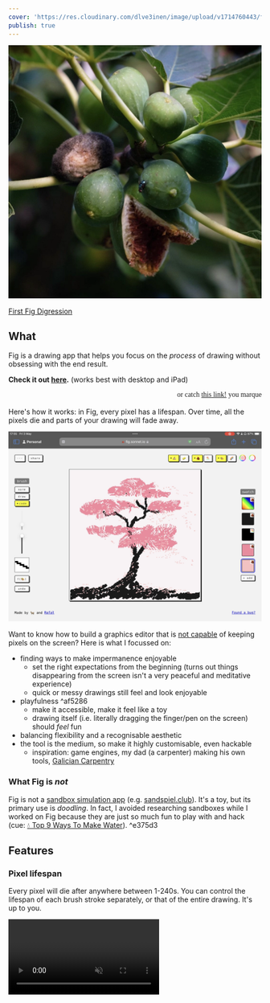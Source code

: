 ```yaml
---
cover: 'https://res.cloudinary.com/dlve3inen/image/upload/v1714760443/fig-cover_vb3kzm.png'
publish: true
---
```

![114](fig-pacman.webp)

[First Fig Digression](<../First Fig Digression>)

## What

Fig is a drawing app that helps you focus on the _process_ of drawing without obsessing with the end result.

**Check it out [here](https://fig.sonnet.io).**
(works best with desktop and iPad)

<marquee style='font-family: comic sans, Comic Sans MS'> or catch <a href='https://fig.sonnet.io?overachiever' target='_blank'>this link!</a> you marquee chasing maverick!</marquee>

Here's how it works: in Fig, every pixel has a lifespan. Over time, all the pixels die and parts of your drawing will fade away.

![678](fig-screenshot.webp)

Want to know how to build a graphics editor that is [not capable](<../MISS – Make It Stupid, Simple>) of keeping pixels on the screen? Here is what I focussed on:

- finding ways to make impermanence enjoyable
  - set the right expectations from the beginning (turns out things disappearing from the screen isn't a very peaceful and meditative experience)
  - quick or messy drawings still feel and look enjoyable
- playfulness <span id="^af5286" class="link-marker">^af5286</span>
  - make it accessible, make it feel like a toy
  - drawing itself (i.e. literally dragging the finger/pen on the screen) should _feel_ fun
- balancing flexibility and a recognisable aesthetic
- the tool is the medium, so make it highly customisable, even hackable
  - inspiration: game engines, my dad (a carpenter) making his own tools, [Galician Carpentry](<../Projects and apps I built for my own well-being>)

### What Fig is _not_

Fig is not a [sandbox simulation app](<../Sandboxes, Games, and Play>) (e.g. [sandspiel.club](https://sandspiel.club)). It's a toy, but its primary use is _doodling_. In fact, I avoided researching sandboxes while I worked on Fig because they are just so much fun to play with and hack (cue: [💧 Top 9 Ways To Make Water](https://www.youtube.com/watch?v=2qfjJ-0ZeVM&t=316s)). <span id="^e375d3" class="link-marker">^e375d3</span>

## Features

### Pixel lifespan

Every pixel will die after anywhere between 1-240s. You can control the lifespan of each brush stroke separately, or that of the entire drawing. It's up to you.

<video src='https://res.cloudinary.com/dlve3inen/video/upload/v1714758193/fig-lifespan_bbwrwo.mp4' loop muted autoplay playsinline />

This does affect undo: if you bring it back to life, you'll get to watch it fade away immediately. I'm sorry — although necromancy is allowed, it is ineffective.

### Custom brushes

There are three types of brushes:

1. normal → draw a (slightly noisy) rectangle
2. drawable → draw the shape of the brush on a 9x9 matrix
3. code → control your brush [tixy.land](https://tixy.land) style!

<video src='https://res.cloudinary.com/dlve3inen/video/upload/v1714758595/fig-brushes_dpkfwb.mp4' controls muted autoplay poster='https://res.cloudinary.com/dlve3inen/image/upload/v1714758192/fig-brushes_kaod6d.png' playsinline />

**I've had so much fun with 2. and 3. so expect a more detailed write-up soon!**

### Materials and fills

#### Materials

Materials are simple: there's a wall and sand. Wall stays in the same place. Sand falls.

<video data-rate="2" src='https://res.cloudinary.com/dlve3inen/video/upload/v1714758200/fig-wall-vs-sand_senjoq.mp4' controls autoplay muted playsinline />

There's no bucket fill, just a bucket of sand you can pour _into_ a shape:

<video src='https://res.cloudinary.com/dlve3inen/video/upload/v1714758319/trimmed_sporij.mov' loop muted autoplay playsinline/>

I played with sand instead of a standard flood fill because:

- using sand is a bit harder than using a bucket fill ([Constraints mean focus and the freedom to break them.](<../Constraints mean focus and the freedom to break them.>))
- it just _feels_ fun to use! (also, I wish I could come up with a sound effect for it)

Under the hood, I'm using simple cellular automata and it's really tempting to make these rules more clever. But, I want to make sure that the process of drawing is itself fun and accessible (remember [#What Fig is not](<../#What Fig is not>)).

#### Fills

You can select a single colour or a rainbow-like gradient. And if you change the material, the pixels shimmer a little bit:

<video src='https://res.cloudinary.com/dlve3inen/video/upload/v1714758814/fig-shimmer_j04py5.mp4' loop autoplay muted playsinline/>

## Why I made it

[Second Fig Digression](<../Second Fig Digression>)

I wanted to make a new toy, and [a fig tree died](<../Second Fig Digression>). Also, [Coding Train](https://www.youtube.com/watch?v=L4u7Zy_b868&t=966s) released a new video about cellular automata at the beginning of this year.

## How I made it

I built a quick and dirty prototype and kept using it almost every evening before falling asleep. I didn't force myself to stick to a routine: I played with it [when I felt like it](https://x.com/rafalpast/status/1771256689175445633). Dogfeeding is useful, but the _felt like it_ part even more so: most of the ideas implemented in the app come from those evening doodling sessions.

![4918](6C083E2E-F149-4249-877A-EAB439C13130_1_105_c.jpeg)

Related: [2-2-2 Project Scoping Technique](<../2-2-2 Project Scoping Technique>), [Share your unfinished, scrappy work](<../Share your unfinished, scrappy work>)

### Tech

I'll try to keep this moderately low on tech, but feel free to [message me](mailto:hello@sonnet.io) if you're curious about the details. Here's a rough technical timeline:

1. Spike in p5.js
2. Move to React + Typescript when managing UI state in p5.js gets too messy
3. Add tests when I realise that I spend too much time debugging and catching missing grains of sand in the simulation
   1. refactor, improve performance once we've had a test coverage

![5526](ascii-art-tests-fig.jpeg)
*Testing with ASCII art*

Balancing prototyping and technical improvements is [inherently risky and annoying in hindsight](<../inherently risky and annoying in hindsight>). I'm somewhat less annoyed about this one, but I'm not yet sure why.

## How I use Fig

I play _in_ and _with_ it:

1. I doodle almost every evening
2. I treat it as a platform for testing smaller toy ideas

1\. is pretty self-explanatory. It's fun and the results border on trip visuals, but I've noticed that recently using Fig in the evening has replaced my regular drawing sessions. The result is that I have fewer drawings to share. That's probably not a good thing _for me_, but also a fairly isolated problem.

<video muted controls  playsinline src='https://res.cloudinary.com/dlve3inen/video/upload/v1714760659/mango-fig_qbxl4c.mov'/>

2\. is more interesting, because I'm starting to see how I could break and remix some of parts of Fig into different projects. This brings us to:

## Next steps

<span id="^8c282a" class="link-marker">^8c282a</span>

### Smaller improvements:

- make it mobile friendly. I'm using Fig on my computer and tablet. It works really well with iPad + Apple Pencil, but the UI on mobile is too cluttered.
- hide the lifespan. When you start the app you're presented with 2 modes:
  - default: start drawing and control the lifespan of each brush stroke
  - flow: you don't control the lifespan and you don't know how long the pixels will live for (I'm particularly excited about this one)
- control the animated gradient fill colours

### Ideas to explore:

#### A simple 3 colour pixel art editor inspired by this drawing:

![7098](ukiyo.png)
_by [Susan Kare](http://kare.com)_ ([context](https://www.behance.net/gallery/25434317/MacPaint-Ukiyo-e))

#### SSS

A programmable SSS (Simple Silly Shader) graphics editor where both brushes and fill can be controlled using a simple JS snippet.

#### A rhythm-based game

I'm particularly excited about this one, but I'm still looking for a concise way of putting it into words. If you play with the code brushes in Fig, you'll notice that some of them oscillate:

<video muted loop autoplay  playsinline src='https://res.cloudinary.com/dlve3inen/video/upload/v1714764734/fig-oscillation_fpwuvc.mov' />

Now, imagine that this oscillation is synced with music (i.e. the shape and size of the brush follows the beat). Your goal is to trace the lines of a drawing while matching their stroke shape and size. The only way to match it perfectly is to draw in time with the music. In other words - by dancing with your fingers!

![8039](fig-mould.webp)

That's all for today. See you tomorrow!

